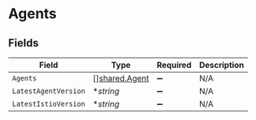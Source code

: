 # Agents


## Fields

| Field                                          | Type                                           | Required                                       | Description                                    |
| ---------------------------------------------- | ---------------------------------------------- | ---------------------------------------------- | ---------------------------------------------- |
| `Agents`                                       | [][shared.Agent](../../models/shared/agent.md) | :heavy_minus_sign:                             | N/A                                            |
| `LatestAgentVersion`                           | **string*                                      | :heavy_minus_sign:                             | N/A                                            |
| `LatestIstioVersion`                           | **string*                                      | :heavy_minus_sign:                             | N/A                                            |